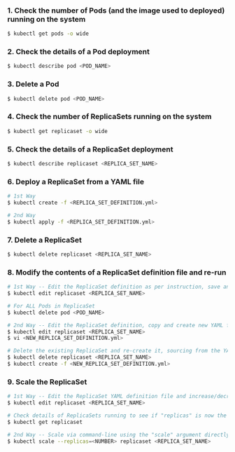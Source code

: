 ### 1. Check the number of Pods (and the image used to deployed) running on the system

```bash
$ kubectl get pods -o wide
```

### 2. Check the details of a Pod deployment

```bash
$ kubectl describe pod <POD_NAME>
```

### 3. Delete a Pod

```bash
$ kubectl delete pod <POD_NAME>
```

### 4. Check the number of ReplicaSets running on the system

```bash
$ kubectl get replicaset -o wide
```


### 5. Check the details of a ReplicaSet deployment

```bash
$ kubectl describe replicaset <REPLICA_SET_NAME>
```

### 6. Deploy a ReplicaSet from a YAML file

```bash
# 1st Way
$ kubectl create -f <REPLICA_SET_DEFINITION.yml>

# 2nd Way
$ kubectl apply -f <REPLICA_SET_DEFINITION.yml>
```

### 7. Delete a ReplicaSet

```bash
$ kubectl delete replicaset <REPLICA_SET_NAME>
```

### 8. Modify the contents of a ReplicaSet definition file and re-run

```bash
# 1st Way -- Edit the ReplicaSet definition as per instruction, save and then delete previous Pods so new ones can created with new characteristics
$ kubectl edit replicaset <REPLICA_SET_NAME>

# For ALL Pods in ReplicaSet
$ kubectl delete pod <POD_NAME>
```

```bash
# 2nd Way -- Edit the ReplicaSet definition, copy and create new YAML file for it.
$ kubectl edit replicaset <REPLICA_SET_NAME>
$ vi <NEW_REPLICA_SET_DEFINITION.yml>

# Delete the existing ReplicaSet and re-create it, sourcing from the YAML file
$ kubectl delete replicaset <REPLICA_SET_NAME>
$ kubectl create -f <NEW_REPLICA_SET_DEFINITION.yml>
```

### 9. Scale the ReplicaSet

```bash
# 1st Way -- Edit the ReplicaSet YAML definition file and increase/decrease the number of "replicas" key
$ kubectl edit replicaset <REPLICA_SET_NAME>

# Check details of ReplicaSets running to see if "replicas" is now the preffered number 
$ kubectl get replicaset
```

```bash
# 2nd Way -- Scale via command-line using the "scale" argument directly, without editing any YAML definition file 
$ kubectl scale --replicas=<NUMBER> replicaset <REPLICA_SET_NAME>
```
